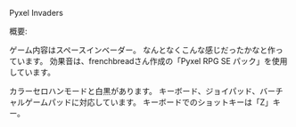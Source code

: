 Pyxel Invaders

概要:

ゲーム内容はスペースインベーダー。
なんとなくこんな感じだったかなと作っています。
効果音は、frenchbreadさん作成の「Pyxel RPG SE パック」を使用しています。

カラーセロハンモードと白黒があります。
キーボード、ジョイパッド、バーチャルゲームパッドに対応しています。
キーボードでのショットキーは「Z」キー。
